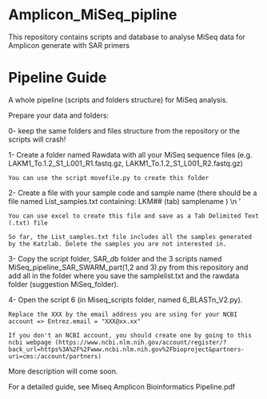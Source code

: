 # Amplicon_MiSeq_pipline
This repository contains scripts and database to analyse MiSeq data for Amplicon generate with SAR primers

# Pipeline Guide

A whole pipeline (scripts and folders structure) for MiSeq analysis.

Prepare your data and folders:

0- keep the same folders and files structure from the repository or the scripts will crash!

1- Create a folder named Rawdata with all your MiSeq sequence files (e.g. LAKM1_To.1.2_S1_L001_R1.fastq.gz, LAKM1_To.1.2_S1_L001_R2.fastq.gz)

	You can use the script movefile.py to create this folder

2- Create a file with your sample code and sample name (there should be a file named List_samples.txt containing: LKM## (tab) samplename ) \n '

	You can use excel to create this file and save as a Tab Delimited Text (.txt) file
	
	So far, the List_samples.txt file includes all the samples generated by the Katzlab. Delete the samples you are not interested in.
	
3- Copy the script folder, SAR_db folder and the 3 scripts named MiSeq_pipeline_SAR_SWARM_part(1,2 and 3).py from this repository and add all in the folder where you save the samplelist.txt and the rawdata folder (suggestion MiSeq_folder).

4- Open the script 6 (in Miseq_scripts folder, named 6_BLASTn_V2.py).

	Replace the XXX by the email address you are using for your NCBI account => Entrez.email = "XXX@xx.xx"
	
	If you don't an NCBI account, you should create one by going to this ncbi webpage (https://www.ncbi.nlm.nih.gov/account/register/?back_url=https%3A%2F%2Fwww.ncbi.nlm.nih.gov%2Fbioproject&partners-uri=cms:/account/partners)

More description will come soon.

For a detailed guide, see Miseq Amplicon Bioinformatics Pipeline.pdf 
